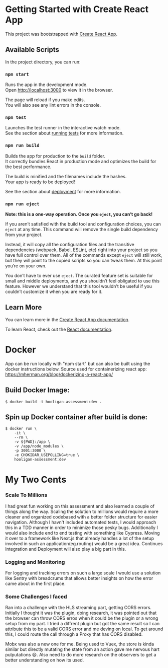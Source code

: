 # Getting Started with Create React App

This project was bootstrapped with [Create React App](https://github.com/facebook/create-react-app).

## Available Scripts

In the project directory, you can run:

### `npm start`

Runs the app in the development mode.\
Open [http://localhost:3000](http://localhost:3000) to view it in the browser.

The page will reload if you make edits.\
You will also see any lint errors in the console.

### `npm test`

Launches the test runner in the interactive watch mode.\
See the section about [running tests](https://facebook.github.io/create-react-app/docs/running-tests) for more information.

### `npm run build`

Builds the app for production to the `build` folder.\
It correctly bundles React in production mode and optimizes the build for the best performance.

The build is minified and the filenames include the hashes.\
Your app is ready to be deployed!

See the section about [deployment](https://facebook.github.io/create-react-app/docs/deployment) for more information.

### `npm run eject`

**Note: this is a one-way operation. Once you `eject`, you can’t go back!**

If you aren’t satisfied with the build tool and configuration choices, you can `eject` at any time. This command will remove the single build dependency from your project.

Instead, it will copy all the configuration files and the transitive dependencies (webpack, Babel, ESLint, etc) right into your project so you have full control over them. All of the commands except `eject` will still work, but they will point to the copied scripts so you can tweak them. At this point you’re on your own.

You don’t have to ever use `eject`. The curated feature set is suitable for small and middle deployments, and you shouldn’t feel obligated to use this feature. However we understand that this tool wouldn’t be useful if you couldn’t customize it when you are ready for it.

## Learn More

You can learn more in the [Create React App documentation](https://facebook.github.io/create-react-app/docs/getting-started).

To learn React, check out the [React documentation](https://reactjs.org/).

# Docker
App can be run locally with "npm start" but can also be built using the docker instructions below.
Source used for containerizing react app: https://mherman.org/blog/dockerizing-a-react-app/

## Build Docker Image:

```
$ docker build -t hooligan-assessment:dev .
```

## Spin up Docker container after build is done:

```
$ docker run \
    -it \
    --rm \
    -v ${PWD}:/app \
    -v /app/node_modules \
    -p 3001:3000 \
    -e CHOKIDAR_USEPOLLING=true \
    hooligan-assessment:dev

```

# My Two Cents

### Scale To Millions
I had great fun working on this assessment and also learned a couple of things along the way. Scaling the solution to millions would require a more cleaner and organized codebased with a better folder structure for easier navigation. Although I havn't included automated tests, I would approach this in a TDD manner in order to minimize those pesky bugs. Additionally I would also include end to end testing with something like Cypress. Moving it over to a framework like Next.js that already handles a lot of the setup involved in such an application(eg.routing) would be a great idea. Continues Integration and Deployment will also play a big part in this.

### Logging and Monitoring
For logging and tracking errors on such a large scale I would use a solution like Sentry with breadcrums that allows better insights on how the error came about in the first place.

### Some Challenges I faced
Ran into a challenge with the HLS streaming part, getting CORS errors. Initially I thought it was the plugin, doing research, it was pointed out that the browser can throw CORS erros when it could be the plugin or a wrong setup from my part. I tried a diffrent plugin but got the same result so I can attribute this to be a valid CORS error and me deving on local. To get around this, I could route the call through a Proxy that has CORS disabled.

Mobx was also a new one for me. Being used to Vuex, the store is kinda similar but directly mutating the state from an action gave me nervous hart pulputations :laughing:. Also need to do more research on the observers to get a better understanding on how its used.
